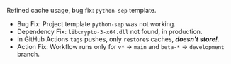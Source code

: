 Refined cache usage, bug fix: `python-sep` template.

- Bug Fix: Project template `python-sep` was not working.
- Dependency Fix: `libcrypto-3-x64.dll` not found, in production.
- In GitHub Actions `tags` pushes, only `restore`s caches, **_doesn't store!._**
- Action Fix: Workflow runs only for `v*` -> `main` and `beta-*` -> `development` branch.
